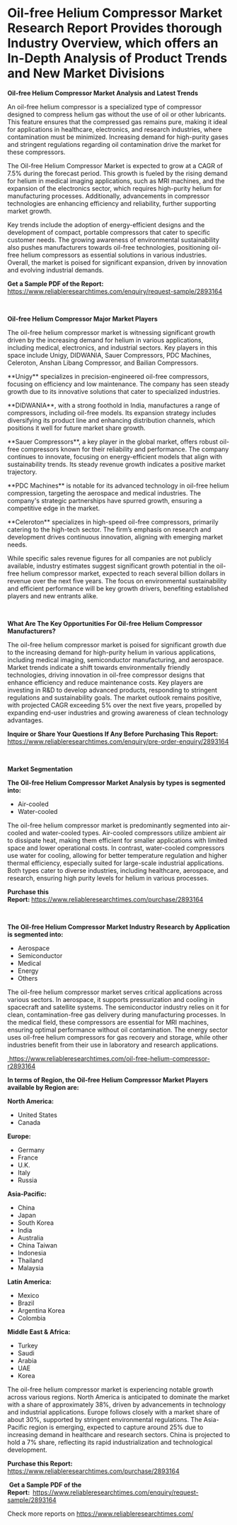 <p><h1>Oil-free Helium Compressor Market Research Report Provides thorough Industry Overview, which offers an In-Depth Analysis of Product Trends and New Market Divisions</h1></p><p><strong>Oil-free Helium Compressor Market Analysis and Latest Trends</strong></p>
<p><p>An oil-free helium compressor is a specialized type of compressor designed to compress helium gas without the use of oil or other lubricants. This feature ensures that the compressed gas remains pure, making it ideal for applications in healthcare, electronics, and research industries, where contamination must be minimized. Increasing demand for high-purity gases and stringent regulations regarding oil contamination drive the market for these compressors.</p><p>The Oil-free Helium Compressor Market is expected to grow at a CAGR of 7.5% during the forecast period. This growth is fueled by the rising demand for helium in medical imaging applications, such as MRI machines, and the expansion of the electronics sector, which requires high-purity helium for manufacturing processes. Additionally, advancements in compressor technologies are enhancing efficiency and reliability, further supporting market growth. </p><p>Key trends include the adoption of energy-efficient designs and the development of compact, portable compressors that cater to specific customer needs. The growing awareness of environmental sustainability also pushes manufacturers towards oil-free technologies, positioning oil-free helium compressors as essential solutions in various industries. Overall, the market is poised for significant expansion, driven by innovation and evolving industrial demands.</p></p>
<p><strong>Get a Sample PDF of the Report:&nbsp;</strong> <a href="https://www.reliableresearchtimes.com/enquiry/request-sample/2893164?utm_campaign=2720&utm_medium=2&utm_source=Github&utm_content=ia&utm_term=15032025&utm_id=oil-free-helium-compressor">https://www.reliableresearchtimes.com/enquiry/request-sample/2893164</a></p>
<p>&nbsp;</p>
<p><strong>Oil-free Helium Compressor Major Market Players</strong></p>
<p><p>The oil-free helium compressor market is witnessing significant growth driven by the increasing demand for helium in various applications, including medical, electronics, and industrial sectors. Key players in this space include Unigy, DIDWANIA, Sauer Compressors, PDC Machines, Celeroton, Anshan Libang Compressor, and Bailian Compressors.</p><p>**Unigy** specializes in precision-engineered oil-free compressors, focusing on efficiency and low maintenance. The company has seen steady growth due to its innovative solutions that cater to specialized industries.</p><p>**DIDWANIA**, with a strong foothold in India, manufactures a range of compressors, including oil-free models. Its expansion strategy includes diversifying its product line and enhancing distribution channels, which positions it well for future market share growth.</p><p>**Sauer Compressors**, a key player in the global market, offers robust oil-free compressors known for their reliability and performance. The company continues to innovate, focusing on energy-efficient models that align with sustainability trends. Its steady revenue growth indicates a positive market trajectory.</p><p>**PDC Machines** is notable for its advanced technology in oil-free helium compression, targeting the aerospace and medical industries. The company's strategic partnerships have spurred growth, ensuring a competitive edge in the market.</p><p>**Celeroton** specializes in high-speed oil-free compressors, primarily catering to the high-tech sector. The firm’s emphasis on research and development drives continuous innovation, aligning with emerging market needs.</p><p>While specific sales revenue figures for all companies are not publicly available, industry estimates suggest significant growth potential in the oil-free helium compressor market, expected to reach several billion dollars in revenue over the next five years. The focus on environmental sustainability and efficient performance will be key growth drivers, benefiting established players and new entrants alike.</p></p>
<p>&nbsp;</p>
<p><strong>What Are The Key Opportunities For Oil-free Helium Compressor Manufacturers?</strong></p>
<p><p>The oil-free helium compressor market is poised for significant growth due to the increasing demand for high-purity helium in various applications, including medical imaging, semiconductor manufacturing, and aerospace. Market trends indicate a shift towards environmentally friendly technologies, driving innovation in oil-free compressor designs that enhance efficiency and reduce maintenance costs. Key players are investing in R&D to develop advanced products, responding to stringent regulations and sustainability goals. The market outlook remains positive, with projected CAGR exceeding 5% over the next five years, propelled by expanding end-user industries and growing awareness of clean technology advantages.</p></p>
<p><strong>Inquire or Share Your Questions If Any Before Purchasing This Report:</strong> <a href="https://www.reliableresearchtimes.com/enquiry/pre-order-enquiry/2893164?utm_campaign=2720&utm_medium=2&utm_source=Github&utm_content=ia&utm_term=15032025&utm_id=oil-free-helium-compressor">https://www.reliableresearchtimes.com/enquiry/pre-order-enquiry/2893164</a></p>
<p>&nbsp;</p>
<p><strong>Market Segmentation</strong></p>
<p><strong>The Oil-free Helium Compressor Market Analysis by types is segmented into:</strong></p>
<p><ul><li>Air-cooled</li><li>Water-cooled</li></ul></p>
<p><p>The oil-free helium compressor market is predominantly segmented into air-cooled and water-cooled types. Air-cooled compressors utilize ambient air to dissipate heat, making them efficient for smaller applications with limited space and lower operational costs. In contrast, water-cooled compressors use water for cooling, allowing for better temperature regulation and higher thermal efficiency, especially suited for large-scale industrial applications. Both types cater to diverse industries, including healthcare, aerospace, and research, ensuring high purity levels for helium in various processes.</p></p>
<p><strong>Purchase this Report:&nbsp;</strong><a href="https://www.reliableresearchtimes.com/purchase/2893164?utm_campaign=2720&utm_medium=2&utm_source=Github&utm_content=ia&utm_term=15032025&utm_id=oil-free-helium-compressor">https://www.reliableresearchtimes.com/purchase/2893164</a></p>
<p>&nbsp;</p>
<p><strong>The Oil-free Helium Compressor Market Industry Research by Application is segmented into:</strong></p>
<p><ul><li>Aerospace</li><li>Semiconductor</li><li>Medical</li><li>Energy</li><li>Others</li></ul></p>
<p><p>The oil-free helium compressor market serves critical applications across various sectors. In aerospace, it supports pressurization and cooling in spacecraft and satellite systems. The semiconductor industry relies on it for clean, contamination-free gas delivery during manufacturing processes. In the medical field, these compressors are essential for MRI machines, ensuring optimal performance without oil contamination. The energy sector uses oil-free helium compressors for gas recovery and storage, while other industries benefit from their use in laboratory and research applications.</p></p>
<p><a href="https://www.reliableresearchtimes.com/oil-free-helium-compressor-r2893164?utm_campaign=2720&utm_medium=2&utm_source=Github&utm_content=ia&utm_term=15032025&utm_id=oil-free-helium-compressor">&nbsp;https://www.reliableresearchtimes.com/oil-free-helium-compressor-r2893164</a></p>
<p><strong>In terms of Region, the Oil-free Helium Compressor Market Players available by Region are:</strong></p>
<p>
    <p> <strong> North America: </strong>
        <ul>
            <li>United States</li>
            <li>Canada</li>
        </ul>
        </p> 
    <p> <strong> Europe: </strong>
        <ul>
            <li>Germany</li>
            <li>France</li>
            <li>U.K.</li>
            <li>Italy</li>
            <li>Russia</li>
        </ul>
        </p> 
    <p> <strong> Asia-Pacific: </strong>
        <ul>
            <li>China</li>
            <li>Japan</li>
            <li>South Korea</li>
            <li>India</li>
            <li>Australia</li>
            <li>China Taiwan</li>
            <li>Indonesia</li>
            <li>Thailand</li>
            <li>Malaysia</li>
        </ul>
        </p> 
    <p> <strong> Latin America: </strong>
        <ul>
            <li>Mexico</li>
            <li>Brazil</li>
            <li>Argentina Korea</li>
            <li>Colombia</li>
        </ul>
        </p> 
    <p> <strong> Middle East & Africa: </strong>
        <ul>
            <li>Turkey</li>
            <li>Saudi</li>
            <li>Arabia</li>
            <li>UAE</li>
            <li>Korea</li>
        </ul>
    </p>
    </p>
<p><p>The oil-free helium compressor market is experiencing notable growth across various regions. North America is anticipated to dominate the market with a share of approximately 38%, driven by advancements in technology and industrial applications. Europe follows closely with a market share of about 30%, supported by stringent environmental regulations. The Asia-Pacific region is emerging, expected to capture around 25% due to increasing demand in healthcare and research sectors. China is projected to hold a 7% share, reflecting its rapid industrialization and technological development.</p></p>
<p><strong>Purchase this Report: </strong><a href="https://www.reliableresearchtimes.com/purchase/2893164?utm_campaign=2720&utm_medium=2&utm_source=Github&utm_content=ia&utm_term=15032025&utm_id=oil-free-helium-compressor">https://www.reliableresearchtimes.com/purchase/2893164</a></p>
<p>&nbsp;<strong>Get a Sample PDF of the Report:&nbsp;&nbsp;</strong><a href="https://www.reliableresearchtimes.com/enquiry/request-sample/2893164?utm_campaign=2720&utm_medium=2&utm_source=Github&utm_content=ia&utm_term=15032025&utm_id=oil-free-helium-compressor">https://www.reliableresearchtimes.com/enquiry/request-sample/2893164</a></p>
<p><strong></strong></p>
<p>Check more reports on <a href="https://www.reliableresearchtimes.com/?utm_campaign=2720&utm_medium=2&utm_source=Github&utm_content=ia&utm_term=15032025&utm_id=oil-free-helium-compressor">https://www.reliableresearchtimes.com/</a></p>